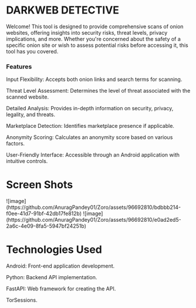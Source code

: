 
<h1>DARKWEB DETECTIVE</h1>

Welcome! This tool is designed to provide comprehensive scans of onion websites, offering insights into security risks, threat levels, privacy implications, and more. Whether you're concerned about the safety of a specific onion site or wish to assess potential risks before accessing it, this tool has you covered.

<h3>Features</h3>
Input Flexibility: Accepts both onion links and search terms for scanning.

Threat Level Assessment: Determines the level of threat associated with the scanned website.

Detailed Analysis: Provides in-depth information on security, privacy, legality, and threats.

Marketplace Detection: Identifies marketplace presence if applicable.

Anonymity Scoring: Calculates an anonymity score based on various factors.

User-Friendly Interface: Accessible through an Android application with intuitive controls.


<h1>Screen Shots</h1>
![image](https://github.com/AnuragPandey01/Zoro/assets/96692810/bdbbb214-f0ee-41d7-91bf-42db17fe812b)
![image](https://github.com/AnuragPandey01/Zoro/assets/96692810/e0ad2ed5-2a6c-4e09-8fa5-5947bf24251b)



<h1>Technologies Used</h1>
Android: Front-end application development.

Python: Backend API implementation.

FastAPI: Web framework for creating the API.

TorSessions.

